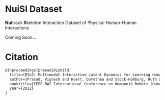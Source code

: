 # NuiSI Dataset
**Nui**track **S**keleton **I**nteraction Dataset of Physical Human-Human Interactions

Coming Soon...

# Citation
```latex
@inproceedings{prasad2022mild,
  title={MILD: Multimodal Interactive Latent Dynamics for Learning Human-Robot Interaction},
  author={Prasad, Vignesh and Koert, Dorothea and Stock-Homburg, Ruth and Peters, Jan and Chalvatzaki, Georgia},
  booktitle={IEEE-RAS International Conference on Humanoid Robots (Humanoids)},
  year={2022}
}
```
